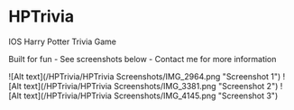 HPTrivia
========

IOS Harry Potter Trivia Game

Built for fun - See screenshots below - Contact me for more information

![Alt text](/HPTrivia/HPTrivia Screenshots/IMG_2964.png "Screenshot 1")
![Alt text](/HPTrivia/HPTrivia Screenshots/IMG_3381.png "Screenshot 2")
![Alt text](/HPTrivia/HPTrivia Screenshots/IMG_4145.png "Screenshot 3")

